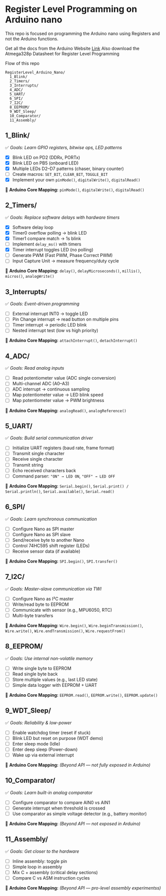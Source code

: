 # Register Level Programming on Arduino nano
This repo is focused on programming the Arduino nano using Registers and not the Arduino functions.  

Get all the docs from the Arduino Website [Link](https://docs.arduino.cc/hardware/nano/)
Also download the Atmega328p Datasheet for Register Level Programming

Flow of this repo  
```
RegisterLevel_Arduino_Nano/
  1_Blink/
  2_Timers/
  3_Interrupts/
  4_ADC/
  5_UART/
  6_SPI/
  7_I2C/
  8_EEPROM/
  9_WDT_Sleep/
  10_Comparator/
  11_Assembly/
``` 

## **1_Blink/**
✅ *Goals: Learn GPIO registers, bitwise ops, LED patterns*

- [X] Blink LED on PD2 (DDRx, PORTx)  
- [X] Blink LED on PB5 (onboard LED)  
- [X] Multiple LEDs D2–D7 patterns (chaser, binary counter)  
- [ ] Create macros: `SET_BIT`, `CLEAR_BIT`, `TOGGLE_BIT`  
- [X] Implement your own `pinMode()`, `digitalWrite()`, `digitalRead()`  

🔗 **Arduino Core Mapping:** `pinMode()`, `digitalWrite()`, `digitalRead()`

## **2_Timers/**
✅ *Goals: Replace software delays with hardware timers*

- [X] Software delay loop  
- [X] Timer0 overflow polling → blink LED  
- [X] Timer1 compare match → 1s blink  
- [ ] Implement `delay_ms()` with timers  
- [X] Timer interrupt toggles LED (no polling)  
- [ ] Generate PWM (Fast PWM, Phase Correct PWM)  
- [ ] Input Capture Unit → measure frequency/duty cycle  

🔗 **Arduino Core Mapping:** `delay()`, `delayMicroseconds()`, `millis()`, `micros()`, `analogWrite()`

## **3_Interrupts/**
✅ *Goals: Event-driven programming*

- [ ] External interrupt INT0 → toggle LED  
- [ ] Pin Change interrupt → read button on multiple pins  
- [ ] Timer interrupt → periodic LED blink  
- [ ] Nested interrupt test (low vs high priority)  

🔗 **Arduino Core Mapping:** `attachInterrupt()`, `detachInterrupt()`

## **4_ADC/**
✅ *Goals: Read analog inputs*

- [ ] Read potentiometer value (ADC single conversion)  
- [ ] Multi-channel ADC (A0–A3)  
- [ ] ADC interrupt → continuous sampling  
- [ ] Map potentiometer value → LED blink speed  
- [ ] Map potentiometer value → PWM brightness  

🔗 **Arduino Core Mapping:** `analogRead()`, `analogReference()`

## **5_UART/**
✅ *Goals: Build serial communication driver*

- [ ] Initialize UART registers (baud rate, frame format)  
- [ ] Transmit single character  
- [ ] Receive single character  
- [ ] Transmit string  
- [ ] Echo received characters back  
- [ ] Command parser: `"ON" → LED ON`, `"OFF" → LED OFF`  

🔗 **Arduino Core Mapping:** `Serial.begin()`, `Serial.print() / Serial.println()`, `Serial.available()`, `Serial.read()`

## **6_SPI/**
✅ *Goals: Learn synchronous communication*

- [ ] Configure Nano as SPI master  
- [ ] Configure Nano as SPI slave  
- [ ] Send/receive byte to another Nano  
- [ ] Control 74HC595 shift register (LEDs)  
- [ ] Receive sensor data (if available)  

🔗 **Arduino Core Mapping:** `SPI.begin()`, `SPI.transfer()`

## **7_I2C/**
✅ *Goals: Master–slave communication via TWI*

- [ ] Configure Nano as I²C master  
- [ ] Write/read byte to EEPROM  
- [ ] Communicate with sensor (e.g., MPU6050, RTC)  
- [ ] Multi-byte transfers  

🔗 **Arduino Core Mapping:** `Wire.begin()`, `Wire.beginTransmission()`, `Wire.write()`, `Wire.endTransmission()`, `Wire.requestFrom()`

## **8_EEPROM/**
✅ *Goals: Use internal non-volatile memory*

- [ ] Write single byte to EEPROM  
- [ ] Read single byte back  
- [ ] Store multiple values (e.g., last LED state)  
- [ ] Simple data logger with EEPROM + UART  

🔗 **Arduino Core Mapping:** `EEPROM.read()`, `EEPROM.write()`, `EEPROM.update()`

## **9_WDT_Sleep/**
✅ *Goals: Reliability & low-power*

- [ ] Enable watchdog timer (reset if stuck)  
- [ ] Blink LED but reset on purpose (WDT demo)  
- [ ] Enter sleep mode (Idle)  
- [ ] Enter deep sleep (Power-down)  
- [ ] Wake up via external interrupt  

🔗 **Arduino Core Mapping:** *(Beyond API — not fully exposed in Arduino)*

## **10_Comparator/**
✅ *Goals: Learn built-in analog comparator*

- [ ] Configure comparator to compare AIN0 vs AIN1  
- [ ] Generate interrupt when threshold is crossed  
- [ ] Use comparator as simple voltage detector (e.g., battery monitor)  

🔗 **Arduino Core Mapping:** *(Beyond API — not exposed in Arduino)*

## **11_Assembly/**
✅ *Goals: Get closer to the hardware*

- [ ] Inline assembly: toggle pin  
- [ ] Simple loop in assembly  
- [ ] Mix C + assembly (critical delay sections)  
- [ ] Compare C vs ASM instruction cycles  

🔗 **Arduino Core Mapping:** *(Beyond API — pro-level assembly experimentss)*
